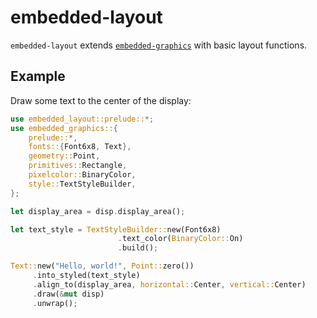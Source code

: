 embedded-layout
===============

`embedded-layout` extends [`embedded-graphics`] with basic layout functions.

## Example

Draw some text to the center of the display:

```rust
use embedded_layout::prelude::*;
use embedded_graphics::{
    prelude::*,
    fonts::{Font6x8, Text},
    geometry::Point,
    primitives::Rectangle,
    pixelcolor::BinaryColor,
    style::TextStyleBuilder,
};

let display_area = disp.display_area();

let text_style = TextStyleBuilder::new(Font6x8)
                        .text_color(BinaryColor::On)
                        .build();

Text::new("Hello, world!", Point::zero())
     .into_styled(text_style)
     .align_to(display_area, horizontal::Center, vertical::Center)
     .draw(&mut disp)
     .unwrap();
```

[`embedded-graphics`]: https://github.com/jamwaffles/embedded-graphics/
